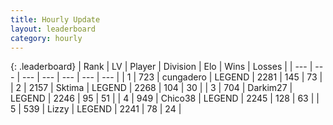 ```yaml
---
title: Hourly Update
layout: leaderboard
category: hourly
---
```


{: .leaderboard}
| Rank | LV | Player | Division | Elo | Wins | Losses |
| --- | --- | --- | --- | --- | --- | --- |
| <span data-change="0">1</span> | 723 | <span title="ID: 54134">cungadero</span> | LEGEND | <span data-change="0">2281</span> | <span data-change="0">145</span> | <span data-change="0">73</span> |
| <span data-change="0">2</span> | 2157 | <span title="ID: 353063">Sktima</span> | LEGEND | <span data-change="18">2268</span> | <span data-change="4">104</span> | <span data-change="0">30</span> |
| <span data-change="0">3</span> | 704 | <span title="ID: 694036">Darkim27</span> | LEGEND | <span data-change="0">2246</span> | <span data-change="0">95</span> | <span data-change="0">51</span> |
| <span data-change="0">4</span> | 949 | <span title="ID: 409927">Chico38</span> | LEGEND | <span data-change="0">2245</span> | <span data-change="0">128</span> | <span data-change="0">63</span> |
| <span data-change="0">5</span> | 539 | <span title="ID: 44257">Lizzy</span> | LEGEND | <span data-change="0">2241</span> | <span data-change="0">78</span> | <span data-change="0">24</span> |